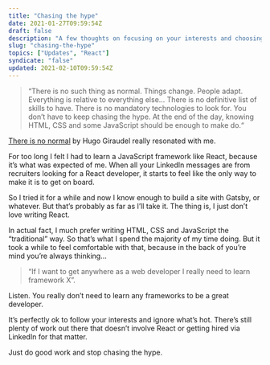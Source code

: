 ```yaml
---
title: "Chasing the hype"
date: 2021-01-27T09:59:54Z
draft: false
description: "A few thoughts on focusing on your interests and choosing your own path. You don’t have to learn that fancy framework to be a successful web developer."
slug: "chasing-the-hype"
topics: ["Updates", "React"]
syndicate: "false"
updated: 2021-02-10T09:59:54Z
---
```


> “There is no such thing as normal. Things change. People adapt. Everything is relative to everything else... There is no definitive list of skills to have. There is no mandatory technologies to look for. You don’t have to keep chasing the hype. At the end of the day, knowing HTML, CSS and some JavaScript should be enough to make do.“

[There is no normal](https://css-tricks.com/there-is-no-normal/) by Hugo Giraudel really resonated with me.

For too long I felt I had to learn a JavaScript framework like React, because it’s what was expected of me. When all your LinkedIn messages are from recruiters looking for a React developer, it starts to feel like the only way to make it is to get on board.

So I tried it for a while and now I know enough to build a site with Gatsby, or whatever. But that’s probably as far as I’ll take it. The thing is, I just don’t love writing React.

In actual fact, I much prefer writing HTML, CSS and JavaScript the “traditional” way. So that’s what I spend the majority of my time doing. But it took a while to feel comfortable with that, because in the back of you’re mind you’re always thinking...

> “If I want to get anywhere as a web developer I really need to learn framework X”.

Listen. You really don’t need to learn any frameworks to be a great developer.

It’s perfectly ok to follow your interests and ignore what’s hot. There’s still plenty of work out there that doesn’t involve React or getting hired via LinkedIn for that matter.

Just do good work and stop chasing the hype.
